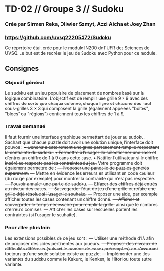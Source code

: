 # TD-02 // Groupe 3 // Sudoku
### Crée par Sirmen Reka, Oliwier Szmyt, Azzi Aicha et Joey Zhan
### https://github.com/uvsq22205472/Sudoku
Ce répertoire était crée pour le module IN200 de l'UFR des Sciences de UVSQ.
Le but est de recréer le jeu de Sudoku avec Python pour ce module.

## Consignes
### Objectif général
Le sudoku est un jeu populaire de placement de nombres basé sur la logique combinatoire. L’objectif est
de remplir une grille 9 × 9 avec des chiffres de sorte que chaque colonne, chaque ligne et chacune des neuf
sous-grilles 3 × 3 qui composent la grille (également appelées "boîtes", "blocs" ou "régions") contiennent
tous les chiffres de 1 à 9.

### Travail demandé
Il faut fournir une interface graphique permettant de jouer au sudoku. Sachant que chaque puzzle doit
avoir une solution unique, l’interface doit pouvoir :
~~• Générer aléatoirement une grille partiellement remplie respectant la contrainte du sudoku.~~
~~• Permettre à l’usager de sélectionner une case et d’entrer un chiffre de 1 à 9 dans cette case.~~
~~• Notifier l’utilisateur si le chiffre inséré ne respecte pas les contraintes du jeu.~~
Votre programme doit également permettre de :
~~— Proposer une panoplie de puzzles générés auparavant.~~
— Mettre en évidence les erreurs en utilisant un code couleur (du rouge par exemple) pour montrer la contrainte qui n’est pas respectée.
~~— Pouvoir annuler une partie de sudoku.~~
— ~~Effacer des chiffres déjà entrés au niveau des cases~~.
~~— Sauvegarder l’état de jeu d’une grille et refaire une grille déjà résolue si l’usager le souhaite.~~
— Proposer une aide, par exemple afficher toutes les cases contenant un chiffre donné.
~~— Afficher et sauvegarder le temps nécessaire pour remplir la grille.~~ ainsi que le nombres d'erreurs comises.
— Afficher les cases sur lesquelles portent les contraintes (si l’usager le souhaite).

### Pour aller plus loin
Les extensions possibles de ce jeu sont :
— Utiliser une méthode d’IA afin de proposer des aides pertinentes aux joueurs.
~~— Proposer des niveaux de difficultés différents (suivant le nombre de cases préremplies) en s’assurant~~
~~toujours qu’une seule solution existe au puzzle.~~
— Implémenter une des variantes du sudoku comme le Kakuro, le Kenken, le Hitori ou toute autre
variante.